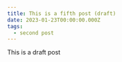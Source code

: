 ```yaml
---
title: This is a fifth post (draft)
date: 2023-01-23T00:00:00.000Z
tags:
  - second post
---
```

This is a draft post

